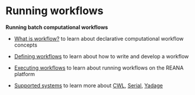 # Running workflows

**Running batch computational workflows**

- [What is workflow?](what-is-workflow) to learn about declarative computational workflow concepts

- [Defining workflows](defining-workflows) to learn about how to write and develop a workflow

- [Executing workflows](executing-workflows) to learn about running workflows on the REANA platform

- [Supported systems](supported-systems) to learn more about [CWL](supported-systems/cwl), [Serial](supported-systems/serial), [Yadage](supported-systems/yadage)
